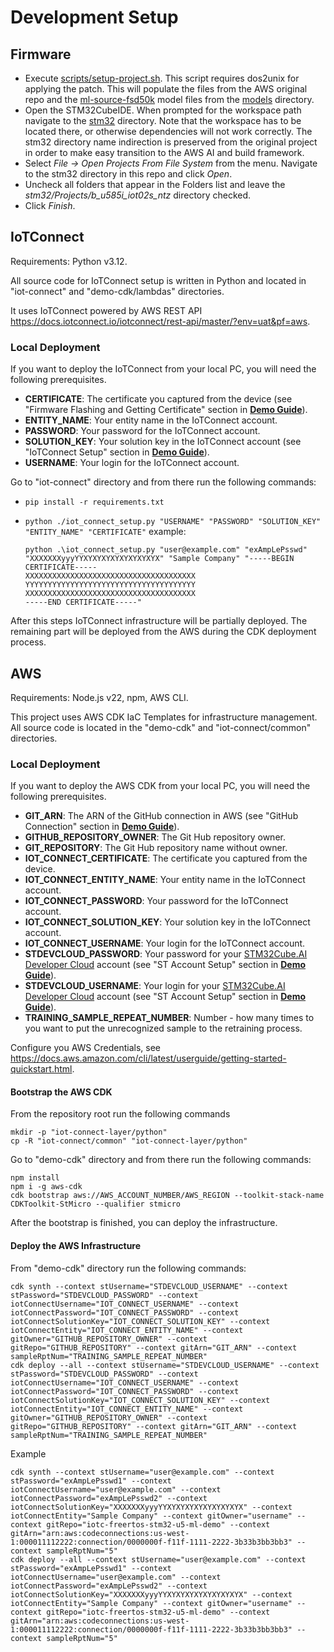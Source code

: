# Development Setup

## Firmware

* Execute [scripts/setup-project.sh](scripts/setup-project.sh). This script requires dos2unix for applying the patch. This will populate the files from the AWS original repo
and the [ml-source-fsd50k](models/ml-source-fsd50k) model files from the [models](models) directory.
* Open the STM32CubeIDE. When prompted for the workspace path navigate to the [stm32](stm32) directory.
Note that the workspace has to be located there, or otherwise dependencies will not work correctly. 
The stm32 directory name indirection is preserved from the original project in order to make easy transition
to the AWS AI and build framework.
* Select *File -> Open Projects From File System* from the menu. Navigate to the stm32 directory
in this repo and click *Open*.
* Uncheck all folders that appear in the Folders list and leave the *stm32/Projects/b_u585i_iot02s_ntz* directory checked.
* Click *Finish*.

## IoTConnect

Requirements: Python v3.12.

All source code for IoTConnect setup is written in Python and located in "iot-connect" and "demo-cdk/lambdas" directories.

It uses IoTConnect powered by AWS REST API https://docs.iotconnect.io/iotconnect/rest-api/master/?env=uat&pf=aws.

### Local Deployment

If you want to deploy the IoTConnect from your local PC, you will need the following prerequisites.

- **CERTIFICATE**: The certificate you captured from the device (see "Firmware Flashing and Getting Certificate" section in **[Demo Guide](DEMO.md)**).
- **ENTITY_NAME**: Your entity name in the IoTConnect account.
- **PASSWORD**: Your password for the IoTConnect account.
- **SOLUTION_KEY**: Your solution key in the IoTConnect account (see "IoTConnect Setup" section in **[Demo Guide](DEMO.md)**).
- **USERNAME**: Your login for the IoTConnect account.

Go to "iot-connect" directory and from there run the following commands:

- `pip install -r requirements.txt`

- `python ./iot_connect_setup.py "USERNAME" "PASSWORD" "SOLUTION_KEY" "ENTITY_NAME" "CERTIFICATE"`
  example:

  ```
  python .\iot_connect_setup.py "user@example.com" "exAmpLePsswd" "XXXXXXXyyyYYXYXYXYXYXYXYXYXYX" "Sample Company" "-----BEGIN CERTIFICATE-----
  XXXXXXXXXXXXXXXXXXXXXXXXXXXXXXXXXXXXXX
  YYYYYYYYYYYYYYYYYYYYYYYYYYYYYYYYYYYYYY
  XXXXXXXXXXXXXXXXXXXXXXXXXXXXXXXXXXXXXX
  -----END CERTIFICATE-----"
  ```

After this steps IoTConnect infrastructure will be partially deployed. The remaining part will be deployed from the AWS during the CDK deployment process.

## AWS

Requirements: Node.js v22, npm, AWS CLI.

This project uses AWS CDK IaC Templates for infrastructure management. All source code is located in the "demo-cdk" and "iot-connect/common" directories.

### Local Deployment

If you want to deploy the AWS CDK from your local PC, you will need the following prerequisites.

- **GIT_ARN**: The ARN of the GitHub connection in AWS (see "GitHub Connection" section in **[Demo Guide](DEMO.md)**).
- **GITHUB_REPOSITORY_OWNER**: The Git Hub repository owner.
- **GIT_REPOSITORY**: The Git Hub repository name without owner.
- **IOT_CONNECT_CERTIFICATE**: The certificate you captured from the device.
- **IOT_CONNECT_ENTITY_NAME**: Your entity name in the IoTConnect account.
- **IOT_CONNECT_PASSWORD**: Your password for the IoTConnect account.
- **IOT_CONNECT_SOLUTION_KEY**: Your solution key in the IoTConnect account.
- **IOT_CONNECT_USERNAME**: Your login for the IoTConnect account.
- **STDEVCLOUD_PASSWORD**: Your password for your [STM32Cube.AI Developer Cloud](https://stm32ai-cs.st.com/home) account (see "ST Account Setup" section in **[Demo Guide](DEMO.md)**).
- **STDEVCLOUD_USERNAME**: Your login for your [STM32Cube.AI Developer Cloud](https://stm32ai-cs.st.com/home) account (see "ST Account Setup" section in **[Demo Guide](DEMO.md)**).
- **TRAINING_SAMPLE_REPEAT_NUMBER**: Number - how many times to you want to put the unrecognized sample to the retraining process.

Configure you AWS Credentials, see https://docs.aws.amazon.com/cli/latest/userguide/getting-started-quickstart.html.

#### Bootstrap the AWS CDK

From the repository root run the following commands

```
mkdir -p "iot-connect-layer/python"
cp -R "iot-connect/common" "iot-connect-layer/python"
```

Go to "demo-cdk" directory and from there run the following commands:

```
npm install
npm i -g aws-cdk
cdk bootstrap aws://AWS_ACCOUNT_NUMBER/AWS_REGION --toolkit-stack-name CDKToolkit-StMicro --qualifier stmicro
```

After the bootstrap is finished, you can deploy the infrastructure.

#### Deploy the AWS Infrastructure

From "demo-cdk" directory run the following commands:

```
cdk synth --context stUsername="STDEVCLOUD_USERNAME" --context stPassword="STDEVCLOUD_PASSWORD" --context iotConnectUsername="IOT_CONNECT_USERNAME" --context iotConnectPassword="IOT_CONNECT_PASSWORD" --context iotConnectSolutionKey="IOT_CONNECT_SOLUTION_KEY" --context iotConnectEntity="IOT_CONNECT_ENTITY_NAME" --context gitOwner="GITHUB_REPOSITORY_OWNER" --context gitRepo="GITHUB_REPOSITORY" --context gitArn="GIT_ARN" --context sampleRptNum="TRAINING_SAMPLE_REPEAT_NUMBER"
cdk deploy --all --context stUsername="STDEVCLOUD_USERNAME" --context stPassword="STDEVCLOUD_PASSWORD" --context iotConnectUsername="IOT_CONNECT_USERNAME" --context iotConnectPassword="IOT_CONNECT_PASSWORD" --context iotConnectSolutionKey="IOT_CONNECT_SOLUTION_KEY" --context iotConnectEntity="IOT_CONNECT_ENTITY_NAME" --context gitOwner="GITHUB_REPOSITORY_OWNER" --context gitRepo="GITHUB_REPOSITORY" --context gitArn="GIT_ARN" --context sampleRptNum="TRAINING_SAMPLE_REPEAT_NUMBER"
```

Example

```
cdk synth --context stUsername="user@example.com" --context stPassword="exAmpLePsswd1" --context iotConnectUsername="user@example.com" --context iotConnectPassword="exAmpLePsswd2" --context iotConnectSolutionKey="XXXXXXXyyyYYXYXYXYXYXYXYXYXYX" --context iotConnectEntity="Sample Company" --context gitOwner="username" --context gitRepo="iotc-freertos-stm32-u5-ml-demo" --context gitArn="arn:aws:codeconnections:us-west-1:000011112222:connection/0000000f-f11f-1111-2222-3b33b3bb3bb3" --context sampleRptNum="5"
cdk deploy --all --context stUsername="user@example.com" --context stPassword="exAmpLePsswd1" --context iotConnectUsername="user@example.com" --context iotConnectPassword="exAmpLePsswd2" --context iotConnectSolutionKey="XXXXXXXyyyYYXYXYXYXYXYXYXYXYX" --context iotConnectEntity="Sample Company" --context gitOwner="username" --context gitRepo="iotc-freertos-stm32-u5-ml-demo" --context gitArn="arn:aws:codeconnections:us-west-1:000011112222:connection/0000000f-f11f-1111-2222-3b33b3bb3bb3" --context sampleRptNum="5"
```

